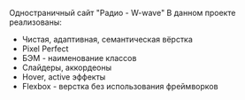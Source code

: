 Одностраничный сайт "Радио - W-wave"
В данном проекте реализованы:
- Чистая, адаптивная, семантическая вёрстка
- Pixel Perfect
- БЭМ - наименование классов
- Слайдеры, аккордеоны
- Hover, active эффекты
- Flexbox - верстка без использования фреймворков

